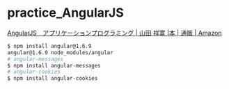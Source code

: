 # practice_AngularJS

[AngularJS　アプリケーションプログラミング | 山田 祥寛 |本 | 通販 | Amazon](https://www.amazon.co.jp/AngularJS-%E3%82%A2%E3%83%97%E3%83%AA%E3%82%B1%E3%83%BC%E3%82%B7%E3%83%A7%E3%83%B3%E3%83%97%E3%83%AD%E3%82%B0%E3%83%A9%E3%83%9F%E3%83%B3%E3%82%B0-%E5%B1%B1%E7%94%B0-%E7%A5%A5%E5%AF%9B/dp/4774175684/ref=tmm_other_meta_binding_swatch_0?_encoding=UTF8&qid=&sr=)

```bash
$ npm install angular@1.6.9 
angular@1.6.9 node_modules/angular
# angular-messages
$ npm install angular-messages
# angular-cookies
$ npm install angular-cookies
```